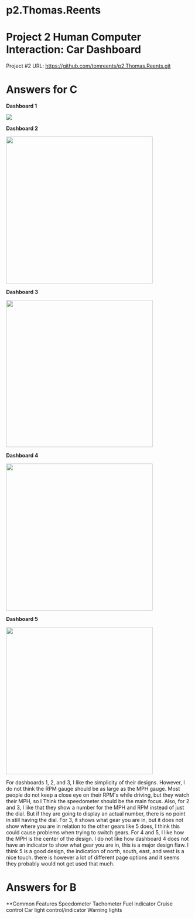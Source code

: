 # p2.Thomas.Reents
# Project 2 Human Computer Interaction: Car Dashboard 

Project #2 URL: https://github.com/tomreents/p2.Thomas.Reents.git

# Answers for C

**Dashboard 1**

<img src = "https://user-images.githubusercontent.com/68446643/115167441-3e35c700-a07d-11eb-95fc-e45b3167315e.jpg">

**Dashboard 2**

<img src = "https://user-images.githubusercontent.com/68446643/115167457-4beb4c80-a07d-11eb-9015-5ef3ac475b36.png" height = "400">

**Dashboard 3**

<img src = "https://user-images.githubusercontent.com/68446643/115167465-5279c400-a07d-11eb-888d-0b95d4caa419.jpg" height = "400" >

**Dashboard 4**

<img src = "https://user-images.githubusercontent.com/68446643/115167963-016acf80-a07f-11eb-925b-9313160d642b.png" height = "400" >

**Dashboard 5**

<img src = "https://user-images.githubusercontent.com/68446643/115168897-214fc280-a082-11eb-86a8-44375e74a8d2.jpg" height = "400">

For dashboards 1, 2, and 3, I like the simplicity of their designs. However, I do not think the RPM gauge should be as large as the MPH gauge. Most people do not keep a close eye on their RPM's while driving, but they watch their MPH, so I Think the speedometer should be the main focus. Also, for 2 and 3, I like that they show a number for the MPH and RPM instead of just the dial. But if they are going to display an actual number, there is no point in still having the dial. For 3, it shows what gear you are in, but it does not show where you are in relation to the other gears like 5 does, I think this could cause problems when trying to switch gears. For 4 and 5, I like how the MPH is the center of the design. I do not like how dashboard 4 does not have an indicator to show what gear you are in, this is a major design flaw. I think 5 is a good design, the indication of north, south, east, and west is a nice touch. there is however a lot of different page options and it seems they probably would not get used that much.

# Answers for B

**Common Features
Speedometer 
Tachometer 
Fuel indicator 
Cruise control 
Car light control/indicator 
Warning lights 



